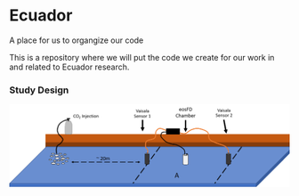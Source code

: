 # Ecuador
A place for us to organgize our code

This is a repository where we will put the code we create for our work in and related to Ecuador research.

### Study Design

![alt text](https://github.com/ARMurray/Ecuador/blob/master/images/VasialaXeosFD.png "Flux Experimental Design")
